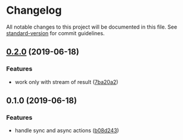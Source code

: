# Changelog

All notable changes to this project will be documented in this file. See [standard-version](https://github.com/conventional-changelog/standard-version) for commit guidelines.

## [0.2.0](https://gitlab.com/tmorin/cycle-actions/compare/v0.1.0...v0.2.0) (2019-06-18)


### Features

* work only with stream of result ([7ba20a2](https://gitlab.com/tmorin/cycle-actions/commit/7ba20a2))



## 0.1.0 (2019-06-18)


### Features

* handle sync and async actions ([b08d243](https://gitlab.com/tmorin/cycle-actions/commit/b08d243))
